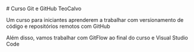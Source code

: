 \# Curso Git e GitHub TeoCalvo



Um curso para iniciantes aprenderem a trabalhar com versionamento de código e repositórios remotos com GitHub



Além disso, vamos trabalhar com GitFlow ao final do curso e Visual Studio Code

